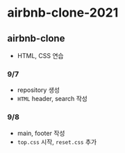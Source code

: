 # airbnb-clone-2021

## airbnb-clone

- HTML, CSS 연습

### 9/7

- repository 생성
- `HTML` header, search 작성

### 9/8

- main, footer 작성
- `top.css` 시작, `reset.css` 추가
